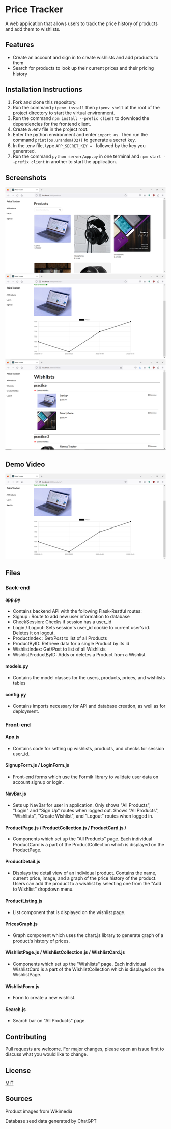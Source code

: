 # Price Tracker
A web application that allows users to track the price history of products and add them to wishlists.

## Features
* Create an account and sign in to create wishlists and add products to them
* Search for products to look up their current prices and their pricing history

## Installation Instructions
1. Fork and clone this repository. 
2. Run the command `pipenv install` then `pipenv shell` at the root of the project directory to start the virtual environment.
3. Run the command  `npm install --prefix client` to download the dependencies for the frontend client. 
4. Create a .env file in the project root. 
5. Enter the python environment and enter `import os`. Then run the command `print(os.urandom(32))` to generate a secret key.
6. In the .env file, type `APP_SECRET_KEY = ` followed by the key you generated.
7. Run the command `python server/app.py` in one terminal and `npm start --prefix client` in another to start the application.

## Screenshots
<img src="Screenshots/price-tracker-pic-1.png">
<img src="Screenshots/price-tracker-pic-2.png">
<img src="Screenshots/price-tracker-pic-5.png">

## Demo Video
[<img src="Screenshots/price-tracker-pic-2.png" />](https://youtu.be/wtW-8adlKrg)

## Files
### Back-end 
#### app.py
* Contains backend API with the following Flask-Restful routes: 
* Signup : Route to add new user information to database
* CheckSession: Checks if session has a user_id
* Login / Logout: Sets session's user_id cookie to current user's id. Deletes it on logout.
* ProductIndex : Get/Post to list of all Products
* ProductByID: Retrieve data for a single Product by its id
* WishlistIndex: Get/Post to list of all Wishlists
* WishlistProductByID: Adds or deletes a Product from a Wishlist
#### models.py
* Contains the model classes for the users, products, prices, and wishlists tables
#### config.py 
* Contains imports necessary for API and database creation, as well as for deployment. 

### Front-end
#### App.js 
* Contains code for setting up wishlists, products, and checks for session user_id. 
#### SignupForm.js / LoginForm.js
* Front-end forms which use the Formik library to validate user data on account signup or login. 
#### NavBar.js
* Sets up NavBar for user in application. Only shows "All Products", "Login" and "Sign Up" routes when logged out. Shows "All Products", "Wishlists", "Create Wishlist", and "Logout" routes when logged in. 
#### ProductPage.js / ProductCollection.js / ProductCard.js / 
* Components which set up the "All Products" page. Each individual ProductCard is a part of the ProductCollection which is displayed on the ProductPage.
#### ProductDetail.js
* Displays the detail view of an individual product. Contains the name, current price, image, and a graph of the price history of the product. Users can add the product to a wishlist by selecting one from the "Add to Wishlist" dropdown menu. 
#### ProductListing.js
* List component that is displayed on the wishlist page.
#### PricesGraph.js
* Graph component which uses the chart.js library to generate graph of a product's history of prices.
#### WishlistPage.js / WishlistCollection.js / WishlistCard.js
* Components which set up the "Wishlists" page. Each individual WishlistCard is a part of the WishlistCollection which is displayed on the WishlistPage.
#### WishlistForm.js
* Form to create a new wishlist.
#### Search.js
* Search bar on "All Products" page. 

## Contributing
Pull requests are welcome. For major changes, please open an issue first to discuss what you would like to change.

## License
[MIT](https://choosealicense.com/licenses/mit/)


## Sources
Product images from Wikimedia 

Database seed data generated by ChatGPT